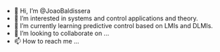 - 👋 Hi, I’m @JoaoBaldissera
- 👀 I’m interested in systems and control applications and theory.
- 🌱 I’m currently learning predictive control based on LMIs and DLMIs.
- 💞️ I’m looking to collaborate on ...
- 📫 How to reach me ...

<!---
JoaoBaldissera/JoaoBaldissera is a ✨ special ✨ repository because its `README.md` (this file) appears on your GitHub profile.
You can click the Preview link to take a look at your changes.
--->
